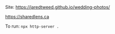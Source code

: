 Site: https://jaredtweed.github.io/wedding-photos/

https://sharedlens.ca

To run: `npx http-server .`
<!-- 
To download: `aws s3 sync s3://the-wedding-share .`

To delete all the items on the server: `aws s3 rm s3://the-wedding-share --recursive`

Next task: Make thumbnails square so they have consistent quality.

## How to edit config

For all the following steps replace `the-wedding-share` with your bucket name.

### Step 1

Create an s3 bucket with the bucket policy below:
```
{
    "Version": "2012-10-17",
    "Statement": [
        {
            "Sid": "AllowPublicRead",
            "Effect": "Allow",
            "Principal": "*",
            "Action": "s3:GetObject",
            "Resource": "arn:aws:s3:::the-wedding-share/*"
        }
    ]
}
```

and the CORS below:

```
[
    {
        "AllowedHeaders": [
            "*"
        ],
        "AllowedMethods": [
            "GET",
            "PUT",
            "POST",
            "DELETE",
            "HEAD"
        ],
        "AllowedOrigins": [
            "*",
            "null"
        ],
        "ExposeHeaders": [
            "ETag",
            "x-amz-request-id",
            "x-amz-meta-description",
            "x-amz-meta-otherkey"
        ],
        "MaxAgeSeconds": 1800
    }
]
```

### Step 2

Create a role with the inline policy below.
```
{
	"Version": "2012-10-17",
	"Statement": [
		{
			"Effect": "Allow",
			"Action": "s3:ListBucket",
			"Resource": "arn:aws:s3:::the-wedding-share"
		},
		{
			"Effect": "Allow",
			"Action": [
				"s3:GetObject",
				"s3:PutObject",
				"s3:DeleteObject"
			],
			"Resource": "arn:aws:s3:::the-wedding-share/*"
		}
	]
}
```

### Step 3

Make an 'Cognito' identity pool with guest access attached to the above role. -->

